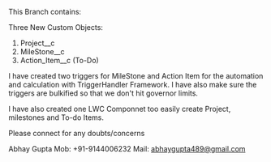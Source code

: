 This Branch contains:

Three New Custom Objects: 
1. Project__c
2. MileStone__c
3. Action_Item__c (To-Do)

I have created two triggers for MileStone and Action Item for the automation and calculation with TriggerHandler Framework. I have also make sure the triggers are bulkified so that we don't hit governor limits.

I have also created one LWC Componnet too easily create Project, milestones and To-do Items.

Please connect for any doubts/concerns

Abhay Gupta
Mob: +91-9144006232
Mail: abhaygupta489@gmail.com